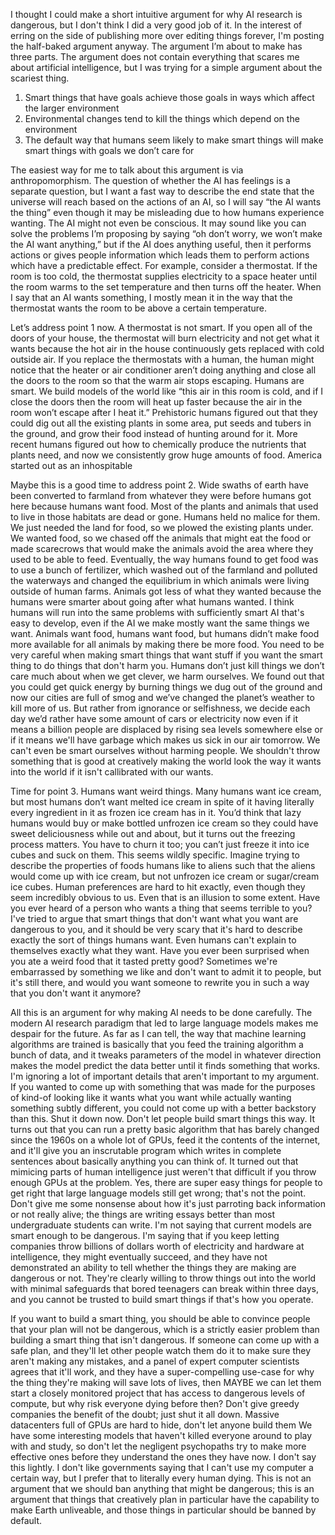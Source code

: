 I thought I could make a short intuitive argument for why AI research is dangerous, but I don't think I did a very good job of it. In the interest of erring on the side of publishing more over editing things forever, I'm posting the half-baked argument anyway. The argument I’m about to make has three parts. The argument does not contain everything that scares me about artificial intelligence, but I was trying for a simple argument about the scariest thing.

1. Smart things that have goals achieve those goals in ways which affect the larger environment
2. Environmental changes tend to kill the things which depend on the environment
3. The default way that humans seem likely to make smart things will make smart things with goals we don’t care for

The easiest way for me to talk about this argument is via anthropomorphism. The question of whether the AI has feelings is a separate question, but I want a fast way to describe the end state that the universe will reach based on the actions of an AI, so I will say “the AI wants the thing” even though it may be misleading due to how humans experience wanting. The AI might not even be conscious. It may sound like you can solve the problems I’m proposing by saying “oh don’t worry, we won’t make the AI want anything,” but if the AI does anything useful, then it performs actions or gives people information which leads them to perform actions which have a predictable effect. For example, consider a thermostat. If the room is too cold, the thermostat supplies electricity to a space heater until the room warms to the set temperature and then turns off the heater. When I say that an AI wants something, I mostly mean it in the way that the thermostat wants the room to be above a certain temperature.

Let’s address point 1 now. A thermostat is not smart. If you open all of the doors of your house, the thermostat will burn electricity and not get what it wants because the hot air in the house continuously gets replaced with cold outside air. If you replace the thermostats with a human, the human might notice that the heater or air conditioner aren’t doing anything and close all the doors to the room so that the warm air stops escaping. Humans are smart. We build models of the world like “this air in this room is cold, and if I close the doors then the room will heat up faster because the air in the room won’t escape after I heat it.” Prehistoric humans figured out that they could dig out all the existing plants in some area, put seeds and tubers in the ground, and grow their food instead of hunting around for it. More recent humans figured out how to chemically produce the nutrients that plants need, and now we consistently grow huge amounts of food. America started out as an inhospitable

Maybe this is a good time to address point 2. Wide swaths of earth have been converted to farmland from whatever they were before humans got here because humans want food. Most of the plants and animals that used to live in those habitats are dead or gone. Humans held no malice for them. We just needed the land for food, so we plowed the existing plants under. We wanted food, so we chased off the animals that might eat the food or made scarecrows that would make the animals avoid the area where they used to be able to feed. Eventually, the way humans found to get food was to use a bunch of fertilizer, which washed out of the farmland and polluted the waterways and changed the equilibrium in which animals were living outside of human farms. Animals got less of what they wanted because the humans were smarter about going after what humans wanted. I think humans will run into the same problems with sufficiently smart AI that's easy to develop, even if the AI we make mostly want the same things we want. Animals want food, humans want food, but humans didn’t make food more available for all animals by making there be more food. You need to be very careful when making smart things that want stuff if you want the smart thing to do things that don't harm you. Humans don’t just kill things we don’t care much about when we get clever, we harm ourselves. We found out that you could get quick energy by burning things we dug out of the ground and now our cities are full of smog and we’ve changed the planet’s weather to kill more of us. But rather from ignorance or selfishness, we decide each day we’d rather have some amount of cars or electricity now even if it means a billion people are displaced by rising sea levels somewhere else or if it means we'll have garbage which makes us sick in our air tomorrow. We can't even be smart ourselves without harming people. We shouldn't throw something that is good at creatively making the world look the way it wants into the world if it isn't callibrated with our wants.

Time for point 3. Humans want weird things. Many humans want ice cream, but most humans don’t want melted ice cream in spite of it having literally every ingredient in it as frozen ice cream has in it. You’d think that lazy humans would buy or make bottled unfrozen ice cream so they could have sweet deliciousness while out and about, but it turns out the freezing process matters. You have to churn it too; you can’t just freeze it into ice cubes and suck on them. This seems wildly specific. Imagine trying to describe the properties of foods humans like to aliens such that the aliens would come up with ice cream, but not unfrozen ice cream or sugar/cream ice cubes. Human preferences are hard to hit exactly, even though they seem incredibly obvious to us. Even that is an illusion to some extent. Have you ever heard of a person who wants a thing that seems terrible to you? I've tried to argue that smart things that don't want what you want are dangerous to you, and it should be very scary that it's hard to describe exactly the sort of things humans want. Even humans can't explain to themselves exactly what they want. Have you ever been surprised when you ate a weird food that it tasted pretty good? Sometimes we're embarrassed by something we like and don't want to admit it to people, but it's still there, and would you want someone to rewrite you in such a way that you don't want it anymore?

All this is an argument for why making AI needs to be done carefully. The modern AI research paradigm that led to large language models makes me despair for the future. As far as I can tell, the way that machine learning algorithms are trained is basically that you feed the training algorithm a bunch of data, and it tweaks parameters of the model in whatever direction makes the model predict the data better until it finds something that works. I'm ignoring a lot of important details that aren't important to my argument. If you wanted to come up with something that was made for the purposes of kind-of looking like it wants what you want while actually wanting something subtly different, you could not come up with a better backstory than this. Shut it down now. Don't let people build smart things this way. It turns out that you can run a pretty basic algorithm that has barely changed since the 1960s on a whole lot of GPUs, feed it the contents of the internet, and it'll give you an inscrutable program which writes in complete sentences about basically anything you can think of. It turned out that mimicing parts of human intelligence just weren't that difficult if you throw enough GPUs at the problem. Yes, there are super easy things for people to get right that large language models still get wrong; that's not the point. Don't give me some nonsense about how it's just parroting back information or not really alive; the things are writing essays better than most undergraduate students can write. I'm not saying that current models are smart enough to be dangerous. I'm saying that if you keep letting companies throw billions of dollars worth of electricity and hardware at intelligence, they might eventually succeed, and they have not demonstrated an ability to tell whether the things they are making are dangerous or not. They're clearly willing to throw things out into the world with minimal safeguards that bored teenagers can break within three days, and you cannot be trusted to build smart things if that's how you operate.

If you want to build a smart thing, you should be able to convince people that your plan will not be dangerous, which is a strictly easier problem than building a smart thing that isn't dangerous. If someone can come up with a safe plan, and they'll let other people watch them do it to make sure they aren't making any mistakes, and a panel of expert computer scientists agrees that it'll work, and they have a super-compelling use-case for why the thing they're making will save lots of lives, then MAYBE we can let them start a closely monitored project that has access to dangerous levels of compute, but why risk everyone dying before then? Don't give greedy companies the benefit of the doubt; just shut it all down. Massive datacenters full of GPUs are hard to hide, don't let anyone build them  We have some interesting models that haven't killed everyone around to play with and study, so don't let the negligent psychopaths try to make more effective ones before they understand the ones they have now. I don't say this lightly. I don't like governments saying that I can't use my computer a certain way, but I prefer that to literally every human dying. This is not an argument that we should ban anything that might be dangerous; this is an argument that things that creatively plan in particular have the capability to make Earth unliveable, and those things in particular should be banned by default.
